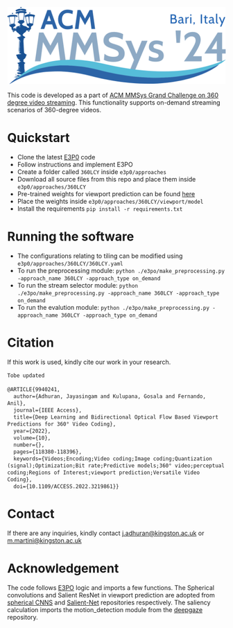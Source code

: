 ![Image](/images/mmsys-logo.png)

This code is developed as a part of [ACM MMSys Grand Challenge on 360 degree video streaming](https://2024.acmmmsys.org/gc/360-vod/). This functionality supports on-demand streaming scenarios of 360-degree videos.

# Quickstart
* Clone the latest [E3P0](https://github.com/bytedance/E3PO/tree/main) code
* Follow instructions and implement E3PO
* Create a folder called `360LCY` inside `e3p0/approaches`
* Download all source files from this repo and place them inside `e3p0/approaches/360LCY`
* Pre-trained weights for viewport prediction can be found [here](https://kingstonuniversity-my.sharepoint.com/:u:/g/personal/ku75509_kingston_ac_uk/EUvtM0ciscdLnv__MAjHtaUBOKRJlBLkg7nWNpiZRB-0Rg?e=C6PmdV)
* Place the weights inside `e3p0/approaches/360LCY/viewport/model`
* Install the requirements `pip install -r requirements.txt`

# Running the software
* The configurations relating to tiling can be modified using `e3p0/approaches/360LCY/360LCY.yaml`
* To run the preprocessing module: `python ./e3po/make_preprocessing.py -approach_name 360LCY -approach_type on_demand`
* To run the stream selector module: `python ./e3po/make_preprocessing.py -approach_name 360LCY -approach_type on_demand`
* To run the evalution module: `python ./e3po/make_preprocessing.py -approach_name 360LCY -approach_type on_demand`

# Citation
If this work is used, kindly cite our work in your research.

```
Tobe updated

@ARTICLE{9940241,
  author={Adhuran, Jayasingam and Kulupana, Gosala and Fernando, Anil},
  journal={IEEE Access}, 
  title={Deep Learning and Bidirectional Optical Flow Based Viewport Predictions for 360° Video Coding}, 
  year={2022},
  volume={10},
  number={},
  pages={118380-118396},
  keywords={Videos;Encoding;Video coding;Image coding;Quantization (signal);Optimization;Bit rate;Predictive models;360° video;perceptual coding;Regions of Interest;viewport prediction;Versatile Video Coding},
  doi={10.1109/ACCESS.2022.3219861}}
```

# Contact
If there are any inquiries, kindly contact j.adhuran@kingston.ac.uk or m.martini@kingston.ac.uk 

# Acknowledgement
The code follows [E3PO](https://github.com/bytedance/E3PO) logic and imports a few functions. The Spherical convolutions and Salient ResNet in viewport prediction are adopted from [spherical CNNS](https://github.com/jonkhler/s2cnn) and [Salient-Net](https://github.com/AmigoCDT/Salient-Net/tree/master) repositories respectively. The saliency calculation imports the motion_detection module from the [deepgaze](https://github.com/mpatacchiola/deepgaze/tree/master) repository.  



